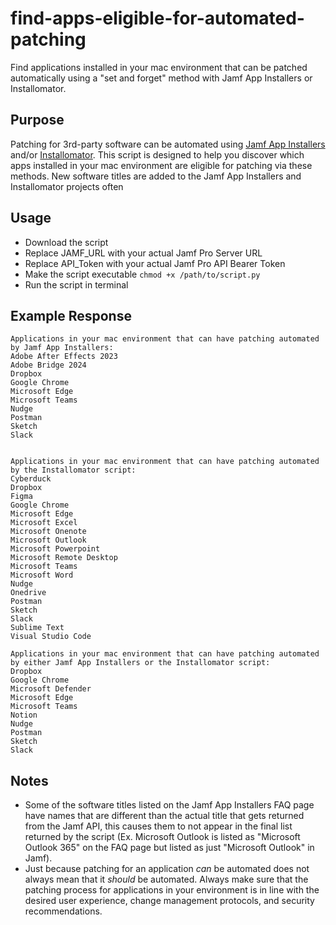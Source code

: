# find-apps-eligible-for-automated-patching
Find applications installed in your mac environment that can be patched automatically using a "set and forget" method with Jamf App Installers or Installomator.

## Purpose
Patching for 3rd-party software can be automated using [Jamf App Installers](https://learn.jamf.com/bundle/jamf-app-catalog/page/App_Installers_Software_Titles.html) and/or [Installomator](https://github.com/Installomator/Installomator). This script is designed to help you discover which apps installed in your mac environment are eligible for patching via these methods. New software titles are added to the Jamf App Installers and Installomator projects often

## Usage
- Download the script
- Replace JAMF_URL with your actual Jamf Pro Server URL
- Replace API_Token with your actual Jamf Pro API Bearer Token
- Make the script executable `chmod +x /path/to/script.py`
- Run the script in terminal

## Example Response
```
Applications in your mac environment that can have patching automated by Jamf App Installers:
Adobe After Effects 2023
Adobe Bridge 2024
Dropbox
Google Chrome
Microsoft Edge
Microsoft Teams
Nudge
Postman
Sketch
Slack


Applications in your mac environment that can have patching automated by the Installomator script:
Cyberduck
Dropbox
Figma
Google Chrome
Microsoft Edge
Microsoft Excel
Microsoft Onenote
Microsoft Outlook
Microsoft Powerpoint
Microsoft Remote Desktop
Microsoft Teams
Microsoft Word
Nudge
Onedrive
Postman
Sketch
Slack
Sublime Text
Visual Studio Code

Applications in your mac environment that can have patching automated by either Jamf App Installers or the Installomator script:
Dropbox
Google Chrome
Microsoft Defender
Microsoft Edge
Microsoft Teams
Notion
Nudge
Postman
Sketch
Slack
```

## Notes
- Some of the software titles listed on the Jamf App Installers FAQ page have names that are different than the actual title that gets returned from the Jamf API, this causes them to not appear in the final list returned by the script (Ex. Microsoft Outlook is listed as "Microsoft Outlook 365" on the FAQ page but listed as just "Microsoft Outlook" in Jamf).
- Just because patching for an application _can_ be automated does not always mean that it _should_ be automated. Always make sure that the patching process for applications in your environment is in line with the desired user experience, change management protocols, and security recommendations. 
